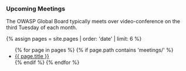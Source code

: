 ### Upcoming Meetings
The OWASP Global Board typically meets over video-conference on the third Tuesday of each month. 

{% assign pages = site.pages | order: 'date' | limit: 6 %}
<ul>
{% for page in pages %}
 {% if page.path contains 'meetings/' %}
 <li><a href='/www-board{{ page.url }}'>{{ page.title }}</a></li>
 {% endif %}
{% endfor %}
</ul>
